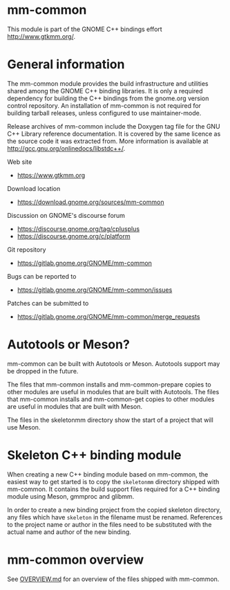 # mm-common

This module is part of the GNOME C++ bindings effort <http://www.gtkmm.org/>.

# General information

The mm-common module provides the build infrastructure and utilities
shared among the GNOME C++ binding libraries.  It is only a required
dependency for building the C++ bindings from the gnome.org version
control repository.  An installation of mm-common is not required for
building tarball releases, unless configured to use maintainer-mode.

Release archives of mm-common include the Doxygen tag file for the
GNU C++ Library reference documentation.  It is covered by the same
licence as the source code it was extracted from.  More information
is available at <http://gcc.gnu.org/onlinedocs/libstdc++/>.

Web site
 - https://www.gtkmm.org

Download location
 - https://download.gnome.org/sources/mm-common

Discussion on GNOME's discourse forum
 - https://discourse.gnome.org/tag/cplusplus
 - https://discourse.gnome.org/c/platform

Git repository
 - https://gitlab.gnome.org/GNOME/mm-common

Bugs can be reported to
 - https://gitlab.gnome.org/GNOME/mm-common/issues

Patches can be submitted to
 - https://gitlab.gnome.org/GNOME/mm-common/merge_requests

# Autotools or Meson?

mm-common can be built with Autotools or Meson. Autotools support may be
dropped in the future.

The files that mm-common installs and mm-common-prepare copies to other
modules are useful in modules that are built with Autotools.
The files that mm-common installs and mm-common-get copies to other
modules are useful in modules that are built with Meson.

The files in the skeletonmm directory show the start of a project that will
use Meson.

# Skeleton C++ binding module

When creating a new C++ binding module based on mm-common, the easiest way
to get started is to copy the `skeletonmm` directory shipped with mm-common.
It contains the build support files required for a C++ binding module using
Meson, gmmproc and glibmm.

In order to create a new binding project from the copied skeleton directory,
any files which have `skeleton` in the filename must be renamed.  References
to the project name or author in the files need to be substituted with the
actual name and author of the new binding.

# mm-common overview

See [OVERVIEW.md](OVERVIEW.md) for an overview of the files shipped with mm-common.
